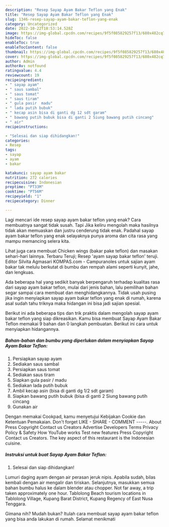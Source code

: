 ```yaml
---
description: "Resep Sayap Ayam Bakar Teflon yang Enak"
title: "Resep Sayap Ayam Bakar Teflon yang Enak"
slug: 1346-resep-sayap-ayam-bakar-teflon-yang-enak
category: Uncategorized
date: 2022-10-22T18:53:14.528Z
image: https://img-global.cpcdn.com/recipes/9f5f085829257f13/680x482cq70/sayap-ayam-bakar-teflon-foto-resep-utama.jpg
hideToc: false
enableToc: true
enableTocContent: false
thumbnail: https://img-global.cpcdn.com/recipes/9f5f085829257f13/680x482cq70/sayap-ayam-bakar-teflon-foto-resep-utama.jpg
cover: https://img-global.cpcdn.com/recipes/9f5f085829257f13/680x482cq70/sayap-ayam-bakar-teflon-foto-resep-utama.jpg
author: Admin
authorAv: notfound
ratingvalue: 4.4
reviewcount: 19
recipeingredient:
- " sayap ayam"
- " saus sambal"
- " saus tomat"
- " saus tiram"
- " gula pasir  madu"
- " lada putih bubuk"
- " kecap asin bisa di ganti dg 12 sdt garam"
- " bawang putih bubuk bisa di ganti 2 Siung bawang putih cincang"
- " air"
recipeinstructions:

- "Selesai dan siap dihidangkan!"
categories:
- Resep
tags:
- sayap
- ayam
- bakar

katakunci: sayap ayam bakar 
nutrition: 272 calories
recipecuisine: Indonesian
preptime: "PT33M"
cooktime: "PT56M"
recipeyield: "1"
recipecategory: Dinner

---
```



Lagi mencari ide resep sayap ayam bakar teflon yang enak? Cara membuatnya sangat tidak susah. Tapi Jika keliru mengolah maka hasilnya tidak akan memuaskan dan justru cenderung tidak enak. Padahal sayap ayam bakar teflon yang enak selayaknya punya aroma dan cita rasa yang mampu memancing selera kita.


Lihat juga cara membuat Chicken wings (bakar pake teflon) dan masakan sehari-hari lainnya. Terbaru Teruji; Resep &#39;ayam sayap bakar teflon&#39; teruji. Editor Silvita Agmasari KOMPAS.com - Campuranoles untuk sajian ayam bakar tak melulu berkutat di bumbu dan rempah alami seperti kunyit, jahe, dan lengkuas.

Ada beberapa hal yang sedikit banyak berpengaruh terhadap kualitas rasa dari sayap ayam bakar teflon, mulai dari jenis bahan, lalu pemilihan bahan segar sampai cara membuat dan menghidangkannya. Tidak usah pusing jika ingin menyiapkan sayap ayam bakar teflon yang enak di rumah, karena asal sudah tahu triknya maka hidangan ini bisa jadi sajian spesial.


Berikut ini ada beberapa tips dan trik praktis dalam mengolah sayap ayam bakar teflon yang siap dikreasikan. Kamu bisa membuat Sayap Ayam Bakar Teflon memakai 9 bahan dan 0 langkah pembuatan. Berikut ini cara untuk menyiapkan hidangannya.

<!--inarticleads1-->

##### Bahan-bahan dan bumbu yang diperlukan dalam menyiapkan Sayap Ayam Bakar Teflon:

1. Persiapkan  sayap ayam
1. Sediakan  saus sambal
1. Persiapkan  saus tomat
1. Sediakan  saus tiram
1. Siapkan  gula pasir / madu
1. Sediakan  lada putih bubuk
1. Ambil  kecap asin (bisa di ganti dg 1/2 sdt garam)
1. Siapkan  bawang putih bubuk (bisa di ganti 2 Siung bawang putih cincang
1. Gunakan  air


Dengan memakai Cookpad, kamu menyetujui Kebijakan Cookie dan Ketentuan Pemakaian. Don&#39;t forget LIKE - SHARE - COMMENT -----. About Press Copyright Contact us Creators Advertise Developers Terms Privacy Policy &amp; Safety How YouTube works Test new features Press Copyright Contact us Creators. The key aspect of this restaurant is the Indonesian cuisine. 

<!--inarticleads2-->

##### Instruksi untuk buat Sayap Ayam Bakar Teflon:


1. Selesai dan siap dihidangkan!

Lumuri daging ayam dengan air perasan jeruk nipis. Apabila sudah, bilas kembali dengan air mengalir dan tiriskan. Selanjutnya, masukkan semua bahan bumbu halus ke dalam blender atau chopper. Not far away, a trip taken approximately one hour. Tablolong Beach tourism locations in Tablolong Village, Kupang Barat District, Kupang Regency of East Nusa Tenggara. 

Gimana nih? Mudah bukan? Itulah cara membuat sayap ayam bakar teflon yang bisa anda lakukan di rumah. Selamat menikmati
